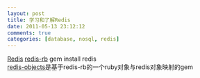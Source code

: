 ```yaml
---
layout: post
title: 学习和了解Redis
date: 2011-05-13 23:12:12
comments: true
categories: [database, nosql, redis]
---        
```


[Redis](http://redis.io/)
[redis-rb](https://github.com/ezmobius/redis-rb) gem install redis   
[redis-objects](https://github.com/nateware/redis-objects)是基于redis-rb的一个ruby对象与redis对象映射的gem
